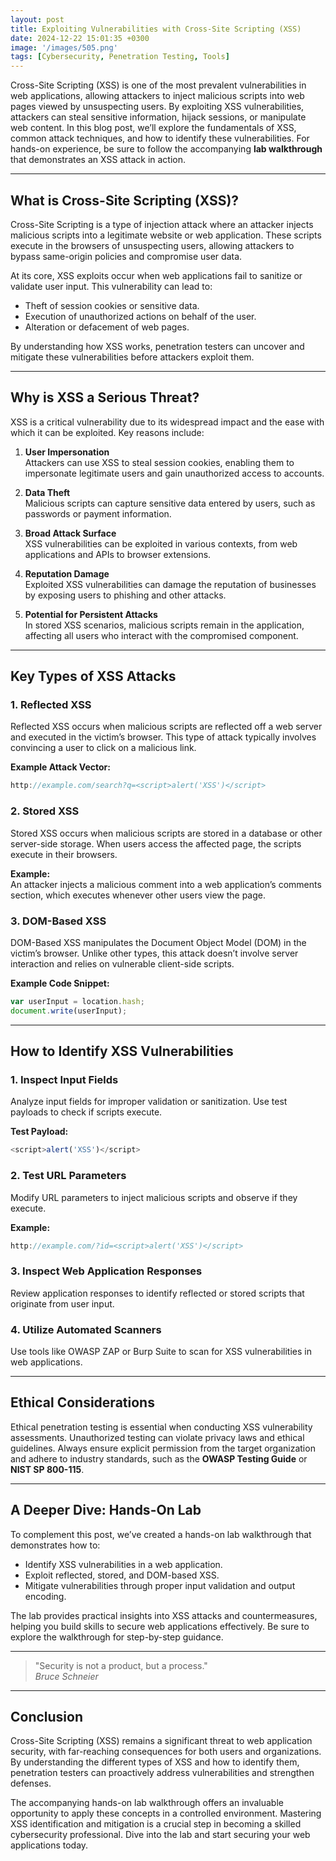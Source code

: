 ```yaml
---
layout: post
title: Exploiting Vulnerabilities with Cross-Site Scripting (XSS)
date: 2024-12-22 15:01:35 +0300
image: '/images/505.png'
tags: [Cybersecurity, Penetration Testing, Tools]
---
```


Cross-Site Scripting (XSS) is one of the most prevalent vulnerabilities in web applications, allowing attackers to inject malicious scripts into web pages viewed by unsuspecting users. By exploiting XSS vulnerabilities, attackers can steal sensitive information, hijack sessions, or manipulate web content. In this blog post, we’ll explore the fundamentals of XSS, common attack techniques, and how to identify these vulnerabilities. For hands-on experience, be sure to follow the accompanying **lab walkthrough** that demonstrates an XSS attack in action.

---

## What is Cross-Site Scripting (XSS)?

Cross-Site Scripting is a type of injection attack where an attacker injects malicious scripts into a legitimate website or web application. These scripts execute in the browsers of unsuspecting users, allowing attackers to bypass same-origin policies and compromise user data.

At its core, XSS exploits occur when web applications fail to sanitize or validate user input. This vulnerability can lead to:
- Theft of session cookies or sensitive data.  
- Execution of unauthorized actions on behalf of the user.  
- Alteration or defacement of web pages.  

By understanding how XSS works, penetration testers can uncover and mitigate these vulnerabilities before attackers exploit them.

---

## Why is XSS a Serious Threat?

XSS is a critical vulnerability due to its widespread impact and the ease with which it can be exploited. Key reasons include:

1. **User Impersonation**  
   Attackers can use XSS to steal session cookies, enabling them to impersonate legitimate users and gain unauthorized access to accounts.

2. **Data Theft**  
   Malicious scripts can capture sensitive data entered by users, such as passwords or payment information.

3. **Broad Attack Surface**  
   XSS vulnerabilities can be exploited in various contexts, from web applications and APIs to browser extensions.

4. **Reputation Damage**  
   Exploited XSS vulnerabilities can damage the reputation of businesses by exposing users to phishing and other attacks.

5. **Potential for Persistent Attacks**  
   In stored XSS scenarios, malicious scripts remain in the application, affecting all users who interact with the compromised component.

---

## Key Types of XSS Attacks

### 1. **Reflected XSS**
Reflected XSS occurs when malicious scripts are reflected off a web server and executed in the victim’s browser. This type of attack typically involves convincing a user to click on a malicious link.

**Example Attack Vector:**  
```javascript
http://example.com/search?q=<script>alert('XSS')</script>
```

### 2. **Stored XSS**
Stored XSS occurs when malicious scripts are stored in a database or other server-side storage. When users access the affected page, the scripts execute in their browsers.

**Example:**  
An attacker injects a malicious comment into a web application’s comments section, which executes whenever other users view the page.

### 3. **DOM-Based XSS**
DOM-Based XSS manipulates the Document Object Model (DOM) in the victim’s browser. Unlike other types, this attack doesn’t involve server interaction and relies on vulnerable client-side scripts.

**Example Code Snippet:**  
```javascript
var userInput = location.hash;
document.write(userInput);
```

---

## How to Identify XSS Vulnerabilities

### 1. **Inspect Input Fields**
Analyze input fields for improper validation or sanitization. Use test payloads to check if scripts execute.

**Test Payload:**  
```javascript
<script>alert('XSS')</script>
```

### 2. **Test URL Parameters**
Modify URL parameters to inject malicious scripts and observe if they execute.

**Example:**  
```javascript
http://example.com/?id=<script>alert('XSS')</script>
```

### 3. **Inspect Web Application Responses**
Review application responses to identify reflected or stored scripts that originate from user input.

### 4. **Utilize Automated Scanners**
Use tools like OWASP ZAP or Burp Suite to scan for XSS vulnerabilities in web applications.

---

## Ethical Considerations

Ethical penetration testing is essential when conducting XSS vulnerability assessments. Unauthorized testing can violate privacy laws and ethical guidelines. Always ensure explicit permission from the target organization and adhere to industry standards, such as the **OWASP Testing Guide** or **NIST SP 800-115**.

---

## A Deeper Dive: Hands-On Lab

To complement this post, we’ve created a hands-on lab walkthrough that demonstrates how to:
- Identify XSS vulnerabilities in a web application.
- Exploit reflected, stored, and DOM-based XSS.
- Mitigate vulnerabilities through proper input validation and output encoding.

The lab provides practical insights into XSS attacks and countermeasures, helping you build skills to secure web applications effectively. Be sure to explore the walkthrough for step-by-step guidance.

---

> "Security is not a product, but a process."  
> <cite>Bruce Schneier</cite>

---

## Conclusion

Cross-Site Scripting (XSS) remains a significant threat to web application security, with far-reaching consequences for both users and organizations. By understanding the different types of XSS and how to identify them, penetration testers can proactively address vulnerabilities and strengthen defenses.

The accompanying hands-on lab walkthrough offers an invaluable opportunity to apply these concepts in a controlled environment. Mastering XSS identification and mitigation is a crucial step in becoming a skilled cybersecurity professional. Dive into the lab and start securing your web applications today.
